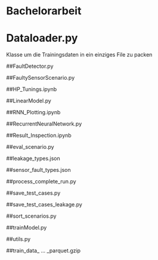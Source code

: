 # Bachelorarbeit

# Dataloader.py
Klasse um die Trainingsdaten in ein einziges File zu packen

##FaultDetector.py

##FaultySensorScenario.py 

##HP_Tunings.ipynb

##LinearModel.py

##RNN_Plotting.ipynb

##RecurrentNeuralNetwork.py

##Result_Inspection.ipynb

##eval_scenario.py

##leakage_types.json

##sensor_fault_types.json

##process_complete_run.py

##save_test_cases.py

##save_test_cases_leakage.py

##sort_scenarios.py

##trainModel.py

##utils.py

##train_data_ ... _parquet.gzip
